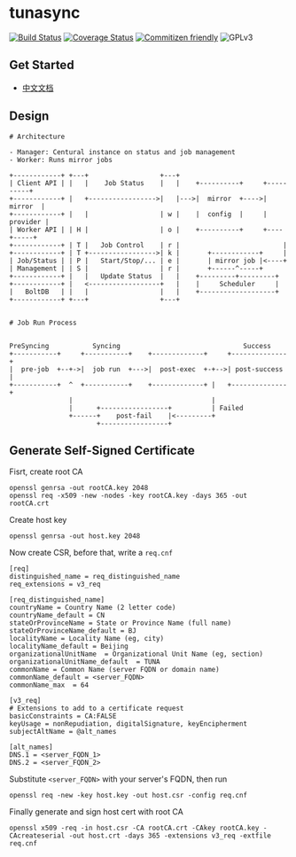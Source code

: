 tunasync
========

[![Build Status](https://travis-ci.org/tuna/tunasync.svg?branch=dev)](https://travis-ci.org/tuna/tunasync)
[![Coverage Status](https://coveralls.io/repos/github/tuna/tunasync/badge.svg?branch=dev)](https://coveralls.io/github/tuna/tunasync?branch=dev)
[![Commitizen friendly](https://img.shields.io/badge/commitizen-friendly-brightgreen.svg)](http://commitizen.github.io/cz-cli/)
![GPLv3](https://img.shields.io/badge/license-GPLv3-blue.svg)

## Get Started

- [中文文档](https://github.com/tuna/tunasync/blob/master/docs/zh_CN/get_started.md)


## Design

```
# Architecture

- Manager: Centural instance on status and job management
- Worker: Runs mirror jobs

+------------+ +---+                  +---+
| Client API | |   |    Job Status    |   |    +----------+     +----------+ 
+------------+ |   +----------------->|   |--->|  mirror  +---->|  mirror  | 
+------------+ |   |                  | w |    |  config  |     | provider | 
| Worker API | | H |                  | o |    +----------+     +----+-----+ 
+------------+ | T |   Job Control    | r |                          |       
+------------+ | T +----------------->| k |       +------------+     |       
| Job/Status | | P |   Start/Stop/... | e |       | mirror job |<----+       
| Management | | S |                  | r |       +------^-----+             
+------------+ |   |   Update Status  |   |    +---------+---------+         
+------------+ |   <------------------+   |    |     Scheduler     |
|   BoltDB   | |   |                  |   |    +-------------------+
+------------+ +---+                  +---+


# Job Run Process


PreSyncing           Syncing                               Success
+-----------+     +-----------+    +-------------+     +--------------+
|  pre-job  +--+->|  job run  +--->|  post-exec  +-+-->| post-success |
+-----------+  ^  +-----------+    +-------------+ |   +--------------+
			   |                                   |
			   |      +-----------------+          | Failed
			   +------+    post-fail    |<---------+
					  +-----------------+
```

## Generate Self-Signed Certificate

Fisrt, create root CA

```
openssl genrsa -out rootCA.key 2048
openssl req -x509 -new -nodes -key rootCA.key -days 365 -out rootCA.crt
```

Create host key

```
openssl genrsa -out host.key 2048
```

Now create CSR, before that, write a `req.cnf`

```
[req]
distinguished_name = req_distinguished_name
req_extensions = v3_req

[req_distinguished_name]
countryName = Country Name (2 letter code)
countryName_default = CN
stateOrProvinceName = State or Province Name (full name)
stateOrProvinceName_default = BJ
localityName = Locality Name (eg, city)
localityName_default = Beijing
organizationalUnitName  = Organizational Unit Name (eg, section)
organizationalUnitName_default  = TUNA
commonName = Common Name (server FQDN or domain name)
commonName_default = <server_FQDN>
commonName_max  = 64

[v3_req]
# Extensions to add to a certificate request
basicConstraints = CA:FALSE
keyUsage = nonRepudiation, digitalSignature, keyEncipherment
subjectAltName = @alt_names

[alt_names]
DNS.1 = <server_FQDN_1>
DNS.2 = <server_FQDN_2>
```

Substitute `<server_FQDN>` with your server's FQDN, then run

```
openssl req -new -key host.key -out host.csr -config req.cnf
```

Finally generate and sign host cert with root CA

```
openssl x509 -req -in host.csr -CA rootCA.crt -CAkey rootCA.key -CAcreateserial -out host.crt -days 365 -extensions v3_req -extfile req.cnf
```
